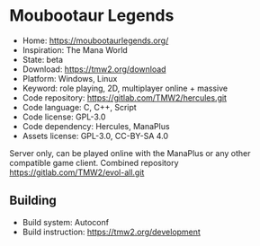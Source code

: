 # Moubootaur Legends

- Home: https://moubootaurlegends.org/
- Inspiration: The Mana World
- State: beta
- Download: https://tmw2.org/download
- Platform: Windows, Linux
- Keyword: role playing, 2D, multiplayer online + massive
- Code repository: https://gitlab.com/TMW2/hercules.git
- Code language: C, C++, Script
- Code license: GPL-3.0
- Code dependency: Hercules, ManaPlus
- Assets license: GPL-3.0, CC-BY-SA 4.0

Server only, can be played online with the ManaPlus or any other compatible game client.
Combined repository https://gitlab.com/TMW2/evol-all.git

## Building

- Build system: Autoconf
- Build instruction: https://tmw2.org/development
